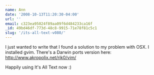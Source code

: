 ```yaml
---
name: Ann
date: '2008-10-13T11:20:30-04:00'
url: ''
email: c323ea95024f89aa09f6d484233ca16f
_id: 49bd46df-773d-48c8-9915-71e78f81c5c1
slug: '/its-all-text-v080/'
---
```


I just wanted to write that I found a solution to my problem with OSX. I
installed gvim. There's a Darwin ports version here:
http://www.akropolix.net/rik0/vim/

Happily using It's All Text now :)
